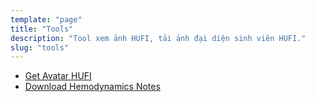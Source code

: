 ```yaml
---
template: "page"
title: "Tools"
description: "Tool xem ảnh HUFI, tải ảnh đại diện sinh viên HUFI."
slug: "tools"
---
```


- [Get Avatar HUFI](/get-avatar-sinh-vien-hufi)
- [Download Hemodynamics Notes](/hemodynamics-notes)

